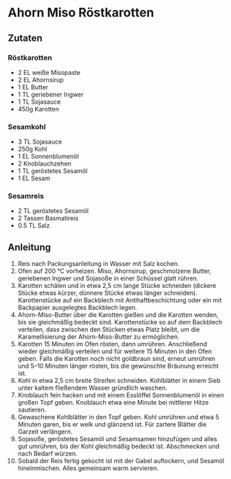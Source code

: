 # Ahorn Miso Röstkarotten
## Zutaten
### Röstkarotten
- 2 EL weiße Misopaste
- 2 EL Ahornsirup
- 1 EL Butter
- 1 TL geriebener Ingwer
- 1 TL Sojasauce
- 450g Karotten

### Sesamkohl
- 3 TL Sojasauce
- 250g Kohl
- 1 EL Sonnenblumenöl
- 2 Knoblauchzehen
- 1 TL geröstetes Sesamöl
- 1 EL Sesam

### Sesamreis
- 2 TL geröstetes Sesamöl
- 2 Tassen Basmatireis
- 0.5 TL Salz

## Anleitung
1. Reis nach Packungsanleitung in Wasser mit Salz kochen.
2. Ofen auf 200 °C vorheizen. Miso, Ahornsirup, geschmolzene Butter, geriebenen Ingwer und Sojasoße in einer Schüssel glatt rühren.
3. Karotten schälen und in etwa 2,5 cm lange Stücke schneiden (dickere Stücke etwas kürzer, dünnere Stücke etwas länger schneiden). Karottenstücke auf ein Backblech mit Antihaftbeschichtung oder ein mit Backpapier ausgelegtes Backblech legen.
4. Ahorn-Miso-Butter über die Karotten gießen und die Karotten wenden, bis sie gleichmäßig bedeckt sind. Karottenstücke so auf dem Backblech verteilen, dass zwischen den Stücken etwas Platz bleibt, um die Karamellisierung der Ahorn-Miso-Butter zu ermöglichen.
5. Karotten 15 Minuten im Ofen rösten, dann umrühren. Anschließend wieder gleichmäßig verteilen und für weitere 15 Minuten in den Ofen geben. Falls die Karotten noch nicht goldbraun sind, erneut umrühren und 5–10 Minuten länger rösten, bis die gewünschte Bräunung erreicht ist.
6. Kohl in etwa 2,5 cm breite Streifen schneiden. Kohlblätter in einem Sieb unter kaltem fließendem Wasser gründlich waschen.
7. Knoblauch fein hacken und mit einem Esslöffel Sonnenblumenöl in einen großen Topf geben. Knoblauch etwa eine Minute bei mittlerer Hitze sautieren.
8. Gewaschene Kohlblätter in den Topf geben. Kohl umrühren und etwa 5 Minuten garen, bis er welk und glänzend ist. Für zartere Blätter die Garzeit verlängern.
9. Sojasoße, geröstetes Sesamöl und Sesamsamen hinzufügen und alles gut umrühren, bis der Kohl gleichmäßig bedeckt ist. Abschmecken und nach Bedarf würzen.
10. Sobald der Reis fertig gekocht ist mit der Gabel auflockern, und Sesamöl hineinmischen. Alles gemeinsam warm servieren.
